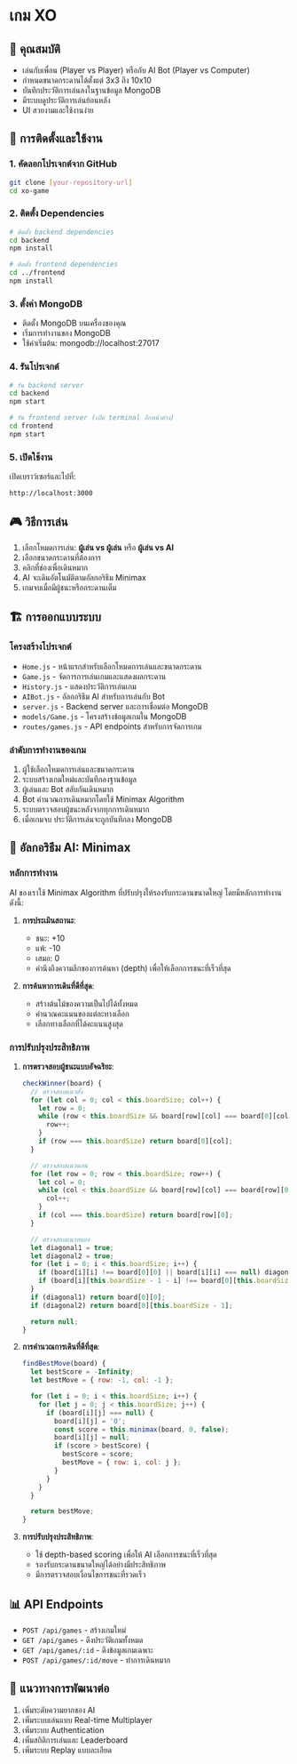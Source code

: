 # เกม XO

## 📌 คุณสมบัติ
- เล่นกับเพื่อน (Player vs Player) หรือกับ AI Bot (Player vs Computer)
- กำหนดขนาดกระดานได้ตั้งแต่ 3x3 ถึง 10x10
- บันทึกประวัติการเล่นลงในฐานข้อมูล MongoDB
- มีระบบดูประวัติการเล่นย้อนหลัง
- UI สวยงามและใช้งานง่าย

## 🚀 การติดตั้งและใช้งาน

### 1. คัดลอกโปรเจกต์จาก GitHub
```sh
git clone [your-repository-url]
cd xo-game
```

### 2. ติดตั้ง Dependencies
```sh
# ติดตั้ง backend dependencies
cd backend
npm install

# ติดตั้ง frontend dependencies
cd ../frontend
npm install
```

### 3. ตั้งค่า MongoDB
- ติดตั้ง MongoDB บนเครื่องของคุณ
- เริ่มการทำงานของ MongoDB
- ใช้ค่าเริ่มต้น: mongodb://localhost:27017

### 4. รันโปรเจกต์
```sh
# รัน backend server
cd backend
npm start

# รัน frontend server (เปิด terminal อีกหน้าต่าง)
cd frontend
npm start
```

### 5. เปิดใช้งาน
เปิดเบราว์เซอร์และไปที่:
```
http://localhost:3000
```

## 🎮 วิธีการเล่น
1. เลือกโหมดการเล่น: **ผู้เล่น vs ผู้เล่น** หรือ **ผู้เล่น vs AI**
2. เลือกขนาดกระดานที่ต้องการ
3. คลิกที่ช่องเพื่อเดินหมาก
4. AI จะเดินอัตโนมัติตามอัลกอริธึม Minimax
5. เกมจบเมื่อมีผู้ชนะหรือกระดานเต็ม

## 🏗️ การออกแบบระบบ

### โครงสร้างโปรเจกต์
- `Home.js` - หน้าแรกสำหรับเลือกโหมดการเล่นและขนาดกระดาน
- `Game.js` - จัดการการเล่นเกมและแสดงผลกระดาน
- `History.js` - แสดงประวัติการเล่นเกม
- `AIBot.js` - อัลกอริธึม AI สำหรับการเล่นกับ Bot
- `server.js` - Backend server และการเชื่อมต่อ MongoDB
- `models/Game.js` - โครงสร้างข้อมูลเกมใน MongoDB
- `routes/games.js` - API endpoints สำหรับการจัดการเกม

### ลำดับการทำงานของเกม
1. ผู้ใช้เลือกโหมดการเล่นและขนาดกระดาน
2. ระบบสร้างเกมใหม่และบันทึกลงฐานข้อมูล
3. ผู้เล่นและ Bot สลับกันเดินหมาก
4. Bot คำนวณการเดินหมากโดยใช้ Minimax Algorithm
5. ระบบตรวจสอบผู้ชนะหลังจากทุกการเดินหมาก
6. เมื่อเกมจบ ประวัติการเล่นจะถูกบันทึกลง MongoDB

## 🤖 อัลกอริธึม AI: Minimax

### หลักการทำงาน
AI ของเราใช้ Minimax Algorithm ที่ปรับปรุงให้รองรับกระดานขนาดใหญ่ โดยมีหลักการทำงานดังนี้:

1. **การประเมินสถานะ**:
   - ชนะ: +10
   - แพ้: -10
   - เสมอ: 0
   - คำนึงถึงความลึกของการค้นหา (depth) เพื่อให้เลือกการชนะที่เร็วที่สุด

2. **การค้นหาการเดินที่ดีที่สุด**:
   - สร้างต้นไม้ของความเป็นไปได้ทั้งหมด
   - คำนวณคะแนนของแต่ละทางเลือก
   - เลือกทางเลือกที่ได้คะแนนสูงสุด

### การปรับปรุงประสิทธิภาพ
1. **การตรวจสอบผู้ชนะแบบอัจฉริยะ**:
   ```javascript
   checkWinner(board) {
     // ตรวจสอบแนวตั้ง
     for (let col = 0; col < this.boardSize; col++) {
       let row = 0;
       while (row < this.boardSize && board[row][col] === board[0][col] && board[row][col] !== null) {
         row++;
       }
       if (row === this.boardSize) return board[0][col];
     }

     // ตรวจสอบแนวนอน
     for (let row = 0; row < this.boardSize; row++) {
       let col = 0;
       while (col < this.boardSize && board[row][col] === board[row][0] && board[row][col] !== null) {
         col++;
       }
       if (col === this.boardSize) return board[row][0];
     }

     // ตรวจสอบแนวทแยง
     let diagonal1 = true;
     let diagonal2 = true;
     for (let i = 0; i < this.boardSize; i++) {
       if (board[i][i] !== board[0][0] || board[i][i] === null) diagonal1 = false;
       if (board[i][this.boardSize - 1 - i] !== board[0][this.boardSize - 1] || board[i][this.boardSize - 1 - i] === null) diagonal2 = false;
     }
     if (diagonal1) return board[0][0];
     if (diagonal2) return board[0][this.boardSize - 1];

     return null;
   }
   ```

2. **การคำนวณการเดินที่ดีที่สุด**:
   ```javascript
   findBestMove(board) {
     let bestScore = -Infinity;
     let bestMove = { row: -1, col: -1 };

     for (let i = 0; i < this.boardSize; i++) {
       for (let j = 0; j < this.boardSize; j++) {
         if (board[i][j] === null) {
           board[i][j] = 'O';
           const score = this.minimax(board, 0, false);
           board[i][j] = null;
           if (score > bestScore) {
             bestScore = score;
             bestMove = { row: i, col: j };
           }
         }
       }
     }

     return bestMove;
   }
   ```

3. **การปรับปรุงประสิทธิภาพ**:
   - ใช้ depth-based scoring เพื่อให้ AI เลือกการชนะที่เร็วที่สุด
   - รองรับกระดานขนาดใหญ่ได้อย่างมีประสิทธิภาพ
   - มีการตรวจสอบเงื่อนไขการชนะที่รวดเร็ว

## 📊 API Endpoints
- `POST /api/games` - สร้างเกมใหม่
- `GET /api/games` - ดึงประวัติเกมทั้งหมด
- `GET /api/games/:id` - ดึงข้อมูลเกมเฉพาะ
- `POST /api/games/:id/move` - ทำการเดินหมาก

## 🔮 แนวทางการพัฒนาต่อ
1. เพิ่มระดับความยากของ AI
2. เพิ่มระบบเล่นแบบ Real-time Multiplayer
3. เพิ่มระบบ Authentication
4. เพิ่มสถิติการเล่นและ Leaderboard
5. เพิ่มระบบ Replay แบบละเอียด 